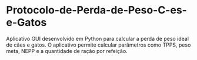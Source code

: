 # Protocolo-de-Perda-de-Peso-C-es-e-Gatos
Aplicativo GUI desenvolvido em Python para calcular a perda de peso ideal de cães e gatos. O aplicativo permite calcular parâmetros como TPPS, peso meta, NEPP e a quantidade de ração por refeição.
